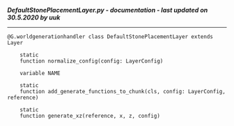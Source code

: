 ***DefaultStonePlacementLayer.py - documentation - last updated on 30.5.2020 by uuk***
___

    @G.worldgenerationhandler class DefaultStonePlacementLayer extends Layer

        static
        function normalize_config(config: LayerConfig)

        variable NAME

        static
        function add_generate_functions_to_chunk(cls, config: LayerConfig, reference)

        static
        function generate_xz(reference, x, z, config)